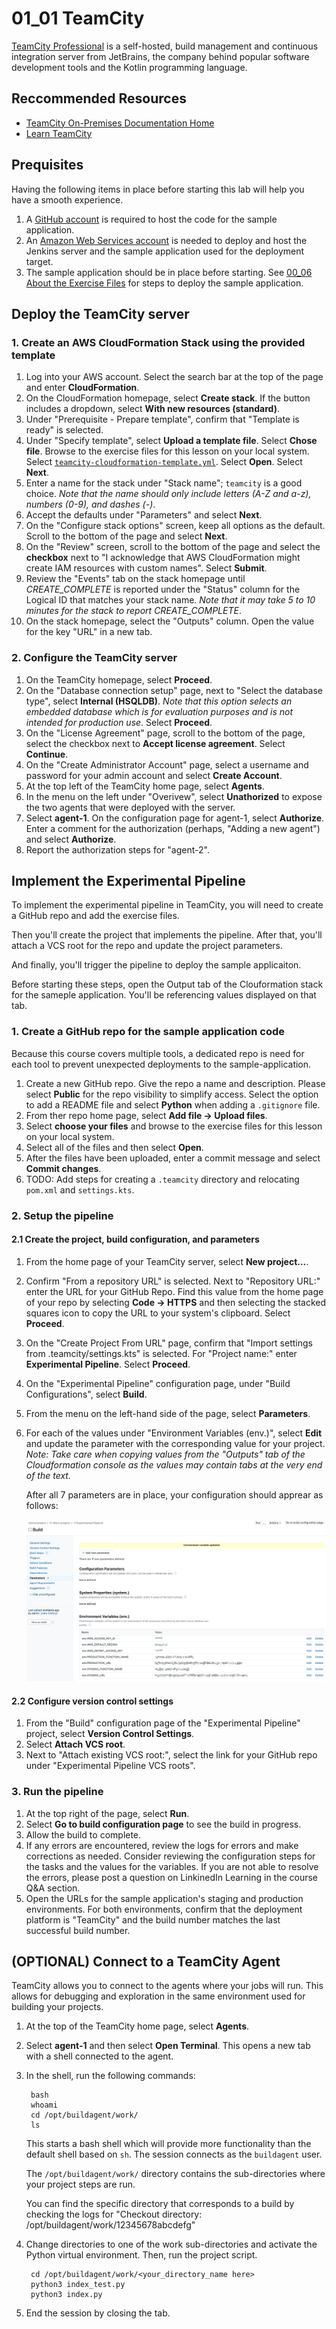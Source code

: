 # 01_01 TeamCity
[TeamCity Professional](https://www.jetbrains.com/teamcity/) is a self-hosted, build management and continuous integration server from JetBrains, the company behind popular software development tools and the Kotlin programming language.

## Reccommended Resources
- [TeamCity On-Premises Documentation Home](https://www.jetbrains.com/help/teamcity/teamcity-documentation.html)
- [Learn TeamCity](https://www.jetbrains.com/teamcity/learn/)

## Prequisites
Having the following items in place before starting this lab will help you have a smooth experience.

1. A [GitHub account](https://github.com/join) is required to host the code for the sample application.
1. An [Amazon Web Services account](https://aws.amazon.com/free) is needed to deploy and host the Jenkins server and the sample application used for the deployment target.
1. The sample application should be in place before starting.  See [00_06 About the Exercise Files](../../ch0_introduction/00_06_about_the_exercise_files/README.md) for steps to deploy the sample application.

## Deploy the TeamCity server
### 1. Create an AWS CloudFormation Stack using the provided template
1. Log into your AWS account.  Select the search bar at the top of the page and enter **CloudFormation**.
1. On the CloudFormation homepage, select **Create stack**.  If the button includes a dropdown, select **With new resources (standard)**.
1. Under "Prerequisite - Prepare template", confirm that "Template is ready" is selected.
1. Under "Specify template", select **Upload a template file**.  Select **Chose file**.  Browse to the exercise files for this lesson on your local system.  Select [`teamcity-cloudformation-template.yml`](./teamcity-cloudformation-template.yml).  Select **Open**. Select **Next**.
1. Enter a name for the stack under "Stack name"; `teamcity` is a good choice. *Note that the name should only include letters (A-Z and a-z), numbers (0-9), and dashes (-)*.
1. Accept the defaults under "Parameters" and select **Next**.
1. On the "Configure stack options" screen, keep all options as the default.  Scroll to the bottom of the page and select **Next**.
1.  On the "Review" screen, scroll to the bottom of the page and select the **checkbox** next to "I acknowledge that AWS CloudFormation might create IAM resources with custom names".  Select **Submit**.
1. Review the "Events" tab on the stack homepage until *CREATE_COMPLETE* is reported under the "Status" column for the Logical ID that matches your stack name. *Note that it may take 5 to 10 minutes for the stack to report CREATE_COMPLETE*.
1.  On the stack homepage, select the "Outputs" column.  Open the value for the key "URL" in a new tab.

### 2. Configure the TeamCity server
1. On the TeamCity homepage, select **Proceed**.
2. On the "Database connection setup" page, next to "Select the database type", select **Internal (HSQLDB)**.  *Note that this option selects an embedded database which is for evaluation purposes and is not intended for production use*.  Select **Proceed**.
3. On the "License Agreement" page, scroll to the bottom of the page, select the checkbox next to **Accept license agreement**.  Select **Continue**.
4. On the "Create Administrator Account" page, select a username and password for your admin account and select **Create Account**.
5. At the top left of the TeamCity home page, select **Agents**.
6. In the menu on the left under "Overivew", select **Unathorized** to expose the two agents that were deployed with the server.
7. Select **agent-1**.  On the configuration page for agent-1, select **Authorize**.  Enter a comment for the authorization (perhaps, "Adding a new agent") and select **Authorize**.
8. Report the authorization steps for "agent-2".

## Implement the Experimental Pipeline
To implement the experimental pipeline in TeamCity, you will need to create a GitHub repo and add the exercise files.

Then you'll create the project that implements the pipeline.  After that, you'll attach a VCS root for the repo and update the project parameters.

And finally, you'll trigger the pipeline to deploy the sample applicaiton.

Before starting these steps, open the Output tab of the Clouformation stack for the sameple application. You'll be referencing values displayed on that tab.

### 1. Create a GitHub repo for the sample application code
Because this course covers multiple tools, a dedicated repo is need for each tool to prevent unexpected deployments to the sample-application.

1. Create a new GitHub repo. Give the repo a name and description.  Please select **Public** for the repo visibility to simplify access.  Select the option to add a README file and select **Python** when adding a `.gitignore` file.
1. From ther repo home page, select **Add file -> Upload files**.
1. Select **choose your files** and browse to the exercise files for this lesson on your local system.
1. Select all of the files and then select **Open**.
1. After the files have been uploaded, enter a commit message and select **Commit changes**.
1. TODO: Add steps for creating a `.teamcity` directory and relocating `pom.xml` and `settings.kts`.

### 2. Setup the pipeline
#### 2.1 Create the project, build configuration, and parameters
1. From the home page of your TeamCity server, select **New project...**.
2. Confirm "From a repository URL" is selected.  Next to "Repository URL:" enter the URL for your GitHub Repo. Find this value from the home page of your repo by selecting **Code -> HTTPS** and then selecting the stacked squares icon to copy the URL to your system's clipboard. Select **Proceed**.
3. On the "Create Project From URL" page, confirm that "Import settings from .teamcity/settings.kts" is selected.  For "Project name:" enter **Experimental Pipeline**.  Select **Proceed**.
4. On the "Experimental Pipeline" configuration page, under "Build Configurations", select **Build**.
5. From the menu on the left-hand side of the page, select **Parameters**.
6. For each of the values under "Environment Variables (env.)", select **Edit** and update the parameter with the corresponding value for your project.  *Note: Take care when copying values from the "Outputs" tab of the Cloudformation console as the values may contain tabs at the very end of the text.*

    After all 7 parameters are in place, your configuration should apprear as follows:

    ![TeamCity Build Parameters](./TeamCity-Build-Parameters-SCR-20230916-naii.png)

#### 2.2 Configure version control settings
1. From the "Build" configuration page of the "Experimental Pipeline" project, select **Version Control Settings**.
2. Select **Attach VCS root**.
3. Next to "Attach existing VCS root:", select the link for your GitHub repo under "Experimental Pipeline VCS roots".

### 3. Run the pipeline
1. At the top right of the page, select **Run**.
2. Select **Go to build configuration page** to see the build in progress.
3. Allow the build to complete.
4. If any errors are encountered, review the logs for errors and make corrections as needed.  Consider reviewing the configuration steps for the tasks and the values for the variables.  If you are not able to resolve the errors, please post a question on LinkinedIn Learning in the course Q&A section.
5. Open the URLs for the sample application's staging and production environments.  For both environments, confirm that the deployment platform is "TeamCity" and the build number matches the last successful build number.

## (OPTIONAL) Connect to a TeamCity Agent
TeamCity allows you to connect to the agents where your jobs will run.  This allows for debugging and exploration in the same environment used for building your projects.

1. At the top of the TeamCity home page, select **Agents**.
2. Select **agent-1** and then select **Open Terminal**.  This opens a new tab with a shell connected to the agent.

3. In the shell, run the following commands:

        bash
        whoami
        cd /opt/buildagent/work/
        ls

    This starts a bash shell which will provide more functionality than the default shell based on `sh`.  The session connects as the `buildagent` user.

    The `/opt/buildagent/work/` directory contains the sub-directories where your project steps are run.

    You can find the specific directory that corresponds to a build by checking the logs for "Checkout directory: /opt/buildagent/work/12345678abcdefg"

4. Change directories to one of the work sub-directories and activate the Python virtual environment.  Then, run the project script.

        cd /opt/buildagent/work/<your_directory_name here>
        python3 index_test.py
        python3 index.py

5. End the session by closing the tab.


